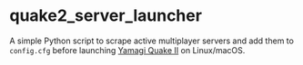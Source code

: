 # quake2_server_launcher
A simple Python script to scrape active multiplayer servers and add them to `config.cfg` before launching [Yamagi Quake II](https://www.yamagi.org/quake2/) on Linux/macOS.
